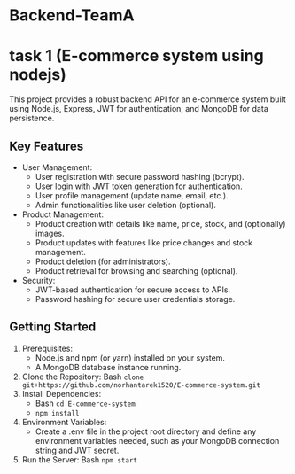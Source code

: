# Backend-TeamA

# task 1 (E-commerce system using nodejs)
This project provides a robust backend API for an e-commerce system built using Node.js, Express, JWT for authentication, and MongoDB for data persistence.
## Key Features
- User Management:
   - User registration with secure password hashing (bcrypt).
   - User login with JWT token generation for authentication.
   - User profile management (update name, email, etc.).
   - Admin functionalities like user deletion (optional).
- Product Management:
   - Product creation with details like name, price, stock, and (optionally) images.
   - Product updates with features like price changes and stock management.
   - Product deletion (for administrators).
   - Product retrieval for browsing and searching (optional).
- Security:
   - JWT-based authentication for secure access to APIs.
   - Password hashing for secure user credentials storage.
     
## Getting Started
   1. Prerequisites:
        - Node.js and npm (or yarn) installed on your system.
        - A MongoDB database instance running.
   2. Clone the Repository:
       Bash
        `clone git+https://github.com/norhantarek1520/E-commerce-system.git`  
   3. Install Dependencies:   
       - Bash
       `cd E-commerce-system`
       - `npm install`
   4. Environment Variables:
      -  Create a .env file in the project root directory and define any environment variables needed, such as your MongoDB connection string and JWT secret.
   5. Run the Server:
       Bash
       `npm start`
#
